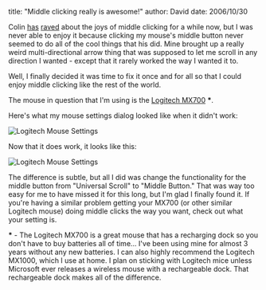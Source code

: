 
title: "Middle clicking really is awesome!"
author: David
date: 2006/10/30

Colin [has](http://www.colinneller.com/blog/TabsTabs.aspx) [raved](http://www.colinneller.com/blog/TaskbarMeetsTheMiddleClick.aspx) about the joys of middle clicking for a while now, but I was never able to enjoy it because clicking my mouse's middle button never seemed to do all of the cool things that his did. Mine brought up a really weird multi-directional arrow thing that was supposed to let me scroll in any direction I wanted - except that it rarely worked the way I wanted it to. 

Well, I finally decided it was time to fix it once and for all so that I could enjoy middle clicking like the rest of the world. 

The mouse in question that I'm using is the [Logitech MX700](http://froogle.google.com/froogle?q=mx700) __*__. 

Here's what my mouse settings dialog looked like when it didn't work: 

![Logitech Mouse Settings](http://www.mohundro.com/blog/content/binary/WindowsLiveWriter/Middleclickingreallyisawesome_B9C3/image%7B0%7D%5B4%5D.png)  

Now that it does work, it looks like this: 

![Logitech Mouse Settings](http://www.mohundro.com/blog/content/binary/WindowsLiveWriter/Middleclickingreallyisawesome_B9C3/image%7B0%7D%5B5%5D.png)  

The difference is subtle, but all I did was change the functionality for the middle button from "Universal Scroll" to "Middle Button." That was way too easy for me to have missed it for this long, but I'm glad I finally found it. If you're having a similar problem getting your MX700 (or other similar Logitech mouse) doing middle clicks the way you want, check out what your setting is. 

__*__ - The Logitech MX700 is a great mouse that has a recharging dock so you don't have to buy batteries all of time... I've been using mine for almost 3 years without any new batteries. I can also highly recommend the Logitech MX1000, which I use at home. I plan on sticking with Logitech mice unless Microsoft ever releases a wireless mouse with a rechargeable dock. That rechargeable dock makes all of the difference.
